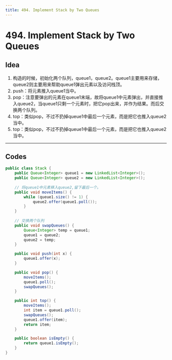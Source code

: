 ```yaml
---
title: 494. Implement Stack by Two Queues
---
```

# 494. Implement Stack by Two Queues

## Idea
1. 构造的时候，初始化两个队列，queue1，queue2。queue1主要用来存储，queue2则主要用来帮助queue1弹出元素以及访问栈顶。
2. push：将元素推入queue1当中。
3. pop：注意要弹出的元素在queue1末端，故将queue1中元素弹出，并直接推入queue2，当queue1只剩一个元素时，把它pop出来，并作为结果。而后交换两个队列。
4. top：类似pop，不过不扔掉queue1中最后一个元素，而是把它也推入queue2当中。
5. top：类似pop，不过不扔掉queue1中最后一个元素，而是把它也推入queue2当中。
---
## Codes
```java
public class Stack {
    public Queue<Integer> queue1 = new LinkedList<Integer>();
    public Queue<Integer> queue2 = new LinkedList<Integer>();
    
    // 将queue1中元素移入queue2,留下最后一个。
    public void moveItems() {
        while (queue1.size() != 1) {
            queue2.offer(queue1.poll());
        }
    }
    
    // 交换两个队列
    public void swapQueues() {
        Queue<Integer> temp = queue1;
        queue1 = queue2;
        queue2 = temp;
    }

    public void push(int x) {
        queue1.offer(x);
    }

    public void pop() {
        moveItems();
        queue1.poll();
        swapQueues();
    }

    public int top() {
        moveItems();
        int item = queue1.poll();
        swapQueues();
        queue1.offer(item);
        return item;
    }

    public boolean isEmpty() {
        return queue1.isEmpty();
    }
}
```